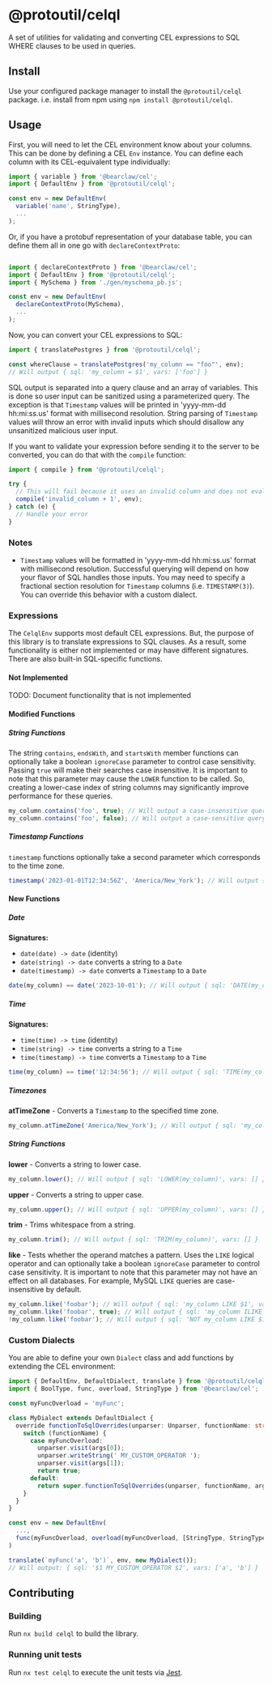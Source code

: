 # @protoutil/celql

A set of utilities for validating and converting CEL expressions to SQL WHERE clauses to be used in queries.

## Install

Use your configured package manager to install the `@protoutil/celql` package. i.e. install from npm using `npm install @protoutil/celql`.

## Usage

First, you will need to let the CEL environment know about your columns. This can be done by defining a CEL `Env` instance. You can define each column with its CEL-equivalent type individually:

```typescript
import { variable } from '@bearclaw/cel';
import { DefaultEnv } from '@protoutil/celql';

const env = new DefaultEnv(
  variable('name', StringType),
  ...
);
```

Or, if you have a protobuf representation of your database table, you can define them all in one go with `declareContextProto`:

```typescript

import { declareContextProto } from '@bearclaw/cel';
import { DefaultEnv } from '@protoutil/celql';
import { MySchema } from './gen/myschema_pb.js';

const env = new DefaultEnv(
  declareContextProto(MySchema),
  ...
);
```

Now, you can convert your CEL expressions to SQL:

```typescript
import { translatePostgres } from '@protoutil/celql';

const whereClause = translatePostgres('my_column == "foo"', env);
// Will output { sql: 'my_column = $1', vars: ['foo'] }
```

SQL output is separated into a query clause and an array of variables. This is done so user input can be sanitized using a parameterized query. The exception is that `Timestamp` values will be printed in 'yyyy-mm-dd hh:mi:ss.us' format with millisecond resolution. String parsing of `Timestamp` values will throw an error with invalid inputs which should disallow any unsanitized malicious user input.

If you want to validate your expression before sending it to the server to be converted, you can do that with the `compile` function:

```typescript
import { compile } from '@protoutil/celql';

try {
  // This will fail because it uses an invalid column and does not evaluate to a boolean expression
  compile('invalid_column + 1', env);
} catch (e) {
  // Handle your error
}
```

### Notes

- `Timestamp` values will be formatted in 'yyyy-mm-dd hh:mi:ss.us' format with millisecond resolution. Successful querying will depend on how your flavor of SQL handles those inputs. You may need to specify a fractional section resolution for `Timestamp` columns (i.e. `TIMESTAMP(3)`). You can override this behavior with a custom dialect.

### Expressions

The `CelqlEnv` supports most default CEL expressions. But, the purpose of this library is to translate expressions to SQL clauses. As a result, some functionality is either not implemented or may have different signatures. There are also built-in SQL-specific functions.

#### Not Implemented

TODO: Document functionality that is not implemented

#### Modified Functions

##### String Functions

The string `contains`, `endsWith`, and `startsWith` member functions can optionally take a boolean `ignoreCase` parameter to control case sensitivity. Passing `true` will make their searches case insensitive. It is important to note that this parameter may cause the `LOWER` function to be called. So, creating a lower-case index of string columns may significantly improve performance for these queries.

```typescript
my_column.contains('foo', true); // Will output a case-insensitive query i.e. ILIKE for PostgreSQL
my_column.contains('foo', false); // Will output a case-sensitive query i.e. LIKE for PostgreSQL
```

##### Timestamp Functions

`timestamp` functions optionally take a second parameter which corresponds to the time zone.

```typescript
timestamp('2023-01-01T12:34:56Z', 'America/New_York'); // Will output { sql: `TIMESTAMP '2023-01-01 12:34:56.000' AT TIME ZONE $1`, vars: ['America/New_York'] }
```

#### New Functions

##### Date

**Signatures:**

- `date(date) -> date` (identity)
- `date(string) -> date` converts a string to a `Date`
- `date(timestamp) -> date` converts a `Timestamp` to a `Date`

```typescript
date(my_column) == date('2023-10-01'); // Will output { sql: 'DATE(my_column) = DATE($1)', vars: ['2023-10-01'] }
```

##### Time

**Signatures:**

- `time(time) -> time` (identity)
- `time(string) -> time` converts a string to a `Time`
- `time(timestamp) -> time` converts a `Timestamp` to a `Time`

```typescript
time(my_column) == time('12:34:56'); // Will output { sql: 'TIME(my_column) = TIME($1)', vars: ['12:34:56'] }
```

##### Timezones

**atTimeZone** \- Converts a `Timestamp` to the specified time zone.

```typescript
my_column.atTimeZone('America/New_York'); // Will output { sql: 'my_column AT TIME ZONE $1', vars: ['America/New_York'] }
```

##### String Functions

**lower** \- Converts a string to lower case.

```typescript
my_column.lower(); // Will output { sql: 'LOWER(my_column)', vars: [] }
```

**upper** \- Converts a string to upper case.

```typescript
my_column.upper(); // Will output { sql: 'UPPER(my_column)', vars: [] }
```

**trim** \- Trims whitespace from a string.

```typescript
my_column.trim(); // Will output { sql: 'TRIM(my_column)', vars: [] }
```

**like** \- Tests whether the operand matches a pattern. Uses the `LIKE` logical operator and can optionally take a boolean `ignoreCase` parameter to control case sensitivity. It is important to note that this parameter may not have an effect on all databases. For example, MySQL `LIKE` queries are case-insensitive by default.

```typescript
my_column.like('foobar'); // Will output { sql: 'my_column LIKE $1', vars: ['foobar'] }
my_column.like('foobar', true); // Will output { sql: 'my_column ILIKE $1', vars: ['foobar'] } for PostgreSQL
!my_column.like('foobar'); // Will output { sql: 'NOT my_column LIKE $1', vars: ['foobar'] }
```

### Custom Dialects

You are able to define your own `Dialect` class and add functions by extending the CEL environment:

```typescript
import { DefaultEnv, DefaultDialect, translate } from '@protoutil/celql';
import { BoolType, func, overload, StringType } from '@bearclaw/cel';

const myFuncOverload = 'myFunc';

class MyDialect extends DefaultDialect {
  override functionToSqlOverrides(unparser: Unparser, functionName: string, args: Expr[]): boolean {
    switch (functionName) {
      case myFuncOverload:
        unparser.visit(args[0]);
        unparser.writeString(' MY_CUSTOM_OPERATOR ');
        unparser.visit(args[1]);
        return true;
      default:
        return super.functionToSqlOverrides(unparser, functionName, args);
    }
  }
}

const env = new DefaultEnv(
  ...,
  func(myFuncOverload, overload(myFuncOverload, [StringType, StringType], BoolType))
)

translate(`myFunc('a', 'b')`, env, new MyDialect());
// Will output: { sql: '$1 MY_CUSTOM_OPERATOR $2', vars: ['a', 'b'] }
```

## Contributing

### Building

Run `nx build celql` to build the library.

### Running unit tests

Run `nx test celql` to execute the unit tests via [Jest](https://jestjs.io).

